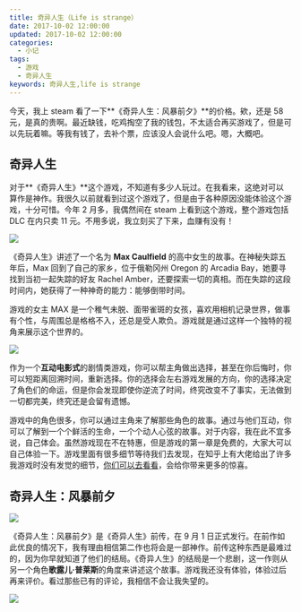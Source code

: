 ```yaml
---
title: 奇异人生（Life is strange）
date: 2017-10-02 12:00:00
updated: 2017-10-02 12:00:00
categories:
  - 小记
tags:
  - 游戏
  - 奇异人生
keywords: 奇异人生,life is strange
---
```


今天，我上 steam 看了一下**《奇异人生：风暴前夕》**的价格。欸，还是 58 元，是真的贵啊。最近缺钱，吃鸡掏空了我的钱包，不太适合再买游戏了，但是可以先玩着嘛。等我有钱了，去补个票，应该没人会说什么吧。嗯，大概吧。

<!--more-->

## 奇异人生

对于**《奇异人生》**这个游戏，不知道有多少人玩过。在我看来，这绝对可以算作是神作。我很久以前就看到过这个游戏了，但是由于各种原因没能体验这个游戏，十分可惜。今年 2 月多，我偶然间在 steam 上看到这个游戏，整个游戏包括 DLC 在内只卖 11 元。不用多说，我立刻买了下来，血赚有没有！

![](https://img.iszy.cc/20190318213919.png)

《奇异人生》讲述了一个名为 **Max Caulfield** 的高中女生的故事。在神秘失踪五年后，Max 回到了自己的家乡，位于俄勒冈州 Oregon 的 Arcadia Bay，她要寻找到当初一起失踪的好友 Rachel Amber，还要探索一切的真相。而在失踪的这段时间内，她获得了一种神奇的能力：能够倒带时间。

游戏的女主 MAX 是一个稚气未脱、面带雀斑的女孩，喜欢用相机记录世界，做事有个性，与周围总是格格不入，还总是受人欺负。游戏就是通过这样一个独特的视角来展示这个世界的。

![](https://img.iszy.cc/20190318214056.png)

作为一个**互动电影式**的剧情类游戏，你可以帮主角做出选择，甚至在你后悔时，你可以短距离回溯时间，重新选择。你的选择会左右游戏发展的方向，你的选择决定了角色们的命运，但是你会发现即使你逆流了时间，终究改变不了事实，无法做到一切都完美，终究还是会留有遗憾。

游戏中的角色很多，你可以通过主角来了解那些角色的故事。通过与他们互动，你可以了解到一个个鲜活的生命，一个个动人心弦的故事。对于内容，我在此不宜多说，自己体会。虽然游戏现在不在特惠，但是游戏的第一章是免费的，大家大可以自己体验一下。游戏里面有很多细节等待我们去发现，在知乎上有大佬给出了许多我游戏时没有发觉的细节，[你们可以去看看](https://www.zhihu.com/question/27983861)，会给你带来更多的惊喜。

## 奇异人生：风暴前夕

![](https://img.iszy.cc/20190318214114.png)

《奇异人生：风暴前夕》是《奇异人生》前传，在 9 月 1 日正式发行。在前作如此优良的情况下，我有理由相信第二作也将会是一部神作。前传这种东西是最难过的，因为你早就知道了他们的结局。《奇异人生》的结局是一个悲剧，这一作则从另一个角色**歌露儿·普莱斯**的角度来讲述这个故事。游戏我还没有体验，体验过后再来评价。看过那些已有的评论，我相信不会让我失望的。

![](https://img.iszy.cc/20190318214129.png)
